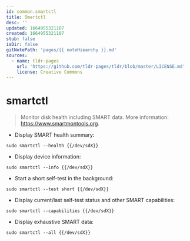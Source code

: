 ```yaml
---
id: common.smartctl
title: Smartctl
desc: ''
updated: 1664955321107
created: 1664955321107
stub: false
isDir: false
gitNotePath: 'pages/{{ noteHiearchy }}.md'
sources:
  - name: tldr-pages
    url: 'https://github.com/tldr-pages/tldr/blob/master/LICENSE.md'
    license: Creative Commons
---
```

# smartctl

> Monitor disk health including SMART data.
> More information: <https://www.smartmontools.org>.

- Display SMART health summary:

`sudo smartctl --health {{/dev/sdX}}`

- Display device information:

`sudo smartctl --info {{/dev/sdX}}`

- Start a short self-test in the background:

`sudo smartctl --test short {{/dev/sdX}}`

- Display current/last self-test status and other SMART capabilities:

`sudo smartctl --capabilities {{/dev/sdX}}`

- Display exhaustive SMART data:

`sudo smartctl --all {{/dev/sdX}}`

